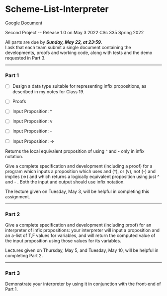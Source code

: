 # Scheme-List-Interpreter

[Google Document](https://docs.google.com/document/d/1VdBBFq3XVMOY1DUTHFr8UJ9FPOlFepz3f-baRXASbtQ/edit)


Second Project -- Release 1.0 on May 3 2022
CSc 335
Spring 2022

All parts are due by ***Sunday, May 22, at 23:59***.  
I ask that each team submit a single document containing the developments, proofs and working code, along with tests and the demo requested in Part 3.

---

### Part 1

- [ ] Design a data type suitable for representing infix propositions, as described in my notes for Class 19.
- [ ] Proofs

- [ ] Input Proposition: ^
- [ ] Input Proposition: v
- [ ] Input Proposition: -
- [ ] Input Proposition: =>

Returns the local equivalent proposition of using ^ and - only in infix notation. 

Give a complete specification and development (including a proof) for a program which inputs a proposition
which uses and (^), or (v), not (-) and implies (=>) and which returns a logically equivalent proposition
using just ^ and - .  Both the input and output should use infix notation.

The lecture given on Tuesday, May 3, will be helpful in completing this assignment. 

---

### Part 2

Give a complete specification and development (including proof) for an interpreter of infix propositions:
your interpreter will input a proposition and an a-list of T,F values for variables, and will return the
computed value of the input proposition using those values for its variables.

Lectures given on Thursday, May 5, and Tuesday, May 10, will be helpful in completing Part 2.

---

### Part 3

Demonstrate your interpreter by using it in conjunction with the front-end of Part 1.
